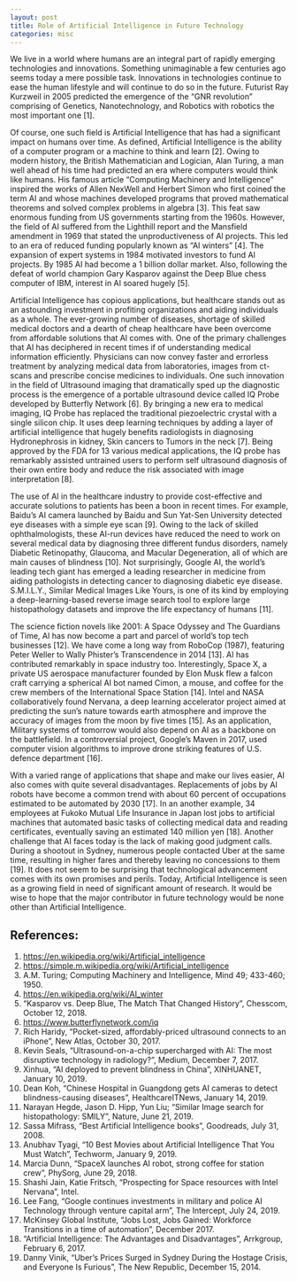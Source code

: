 ```yaml
---
layout: post
title: Role of Artificial Intelligence in Future Technology
categories: misc
---
```



We live in a world where humans are an integral part of rapidly emerging technologies and innovations. Something unimaginable a few centuries ago seems today a mere possible task. Innovations in technologies continue to ease the human lifestyle and will continue to do so in the future. Futurist Ray Kurzweil in 2005 predicted the emergence of the “GNR revolution” comprising of Genetics, Nanotechnology, and Robotics with robotics the most important one [1].

Of course, one such field is Artificial Intelligence that has had a significant impact on humans over time. As defined, Artificial Intelligence is the ability of a computer program or a machine to think and learn [2]. Owing to modern history, the British Mathematician and Logician, Alan Turing, a man well ahead of his time had predicted an era where computers would think like humans. His famous article “Computing Machinery and Intelligence” inspired the works of Allen NexWell and Herbert Simon who first coined the term AI and whose machines developed programs that proved mathematical theorems and solved complex problems in algebra [3]. This feat saw enormous funding from US governments starting from the 1960s. However, the field of AI suffered from the Lighthill report and the Mansfield amendment in 1969 that stated the unproductiveness of Al projects. This led to an era of reduced funding popularly known as “AI winters” [4]. The expansion of expert systems in 1984 motivated investors to fund AI projects. By 1985 AI had become a 1 billion dollar market. Also, following the defeat of world champion Gary Kasparov against the Deep Blue chess computer of IBM, interest in AI soared hugely [5].

Artificial Intelligence has copious applications, but healthcare stands out as an astounding investment in profiting organizations and aiding individuals as a whole. The ever-growing number of diseases, shortage of skilled medical doctors and a dearth of cheap healthcare have been overcome from affordable solutions that AI comes with. One of the primary challenges that AI has deciphered in recent times if of understanding medical information efficiently. Physicians can now convey faster and errorless treatment by analyzing medical data from laboratories, images from ct- scans and prescribe concise medicines to individuals. One such innovation in the field of Ultrasound imaging that dramatically sped up the diagnostic process is the emergence of a portable ultrasound device called IQ Probe developed by Butterfly Network [6]. By bringing a new era to medical imaging, IQ Probe has replaced the traditional piezoelectric crystal with a single silicon chip. It uses deep learning techniques by adding a layer of artificial intelligence that hugely benefits radiologists in diagnosing Hydronephrosis in kidney, Skin cancers to Tumors in the neck [7]. Being approved by the FDA for 13 various medical applications, the IQ probe has remarkably assisted untrained users to perform self ultrasound diagnosis of their own entire body and reduce the risk associated with image interpretation [8]. 

The use of AI in the healthcare industry to provide cost-effective and accurate solutions to patients has been a boon in recent times. For example, Baidu’s AI camera launched by Baidu and Sun Yat-Sen University detected eye diseases with a simple eye scan [9]. Owing to the lack of skilled ophthalmologists, these AI-run devices have reduced the need to work on several medical data by diagnosing three different fundus disorders, namely Diabetic Retinopathy, Glaucoma, and Macular Degeneration, all of which are main causes of blindness [10]. Not surprisingly, Google AI, the world’s leading tech giant has emerged a leading researcher in medicine from aiding pathologists in detecting cancer to diagnosing diabetic eye disease. S.M.I.L.Y., Similar Medical Images Like Yours, is one of its kind by employing a deep-learning-based reverse image search tool to explore large histopathology datasets and improve the life expectancy of humans [11].

The science fiction novels like 2001: A Space Odyssey and The Guardians of Time, AI has now become a part and parcel of world’s top tech businesses [12]. We have come a long way from RoboCop (1987), featuring Peter Weller to Wally Phister’s Transcendence in 2014 [13]. AI has contributed remarkably in space industry too. Interestingly, Space X, a private US aerospace manufacturer founded by Elon Musk flew a falcon craft carrying a spherical AI bot named Cimon, a mouse, and coffee for the crew members of the International Space Station [14]. Intel and NASA collaboratively found Nervana, a deep learning accelerator project aimed at predicting the sun’s nature towards earth atmosphere and improve the accuracy of images from the moon by five times [15]. As an application, Military systems of tomorrow would also depend on AI as a backbone on the battlefield. In a controversial project, Google’s Maven in 2017, used computer vision algorithms to improve drone striking features of U.S. defence department [16]. 

With a varied range of applications that shape and make our lives easier, AI also comes with quite several disadvantages. Replacements of jobs by AI robots have become a common trend with about 60 percent of occupations estimated to be automated by 2030 [17]. In an another example, 34 employees at Fukoko Mutual Life Insurance in Japan lost jobs to artificial machines that automated basic tasks of collecting medical data and reading certificates, eventually saving an estimated 140 million yen [18]. Another challenge that AI faces today is the lack of making good judgment calls. During a shootout in Sydney, numerous people contacted Uber at the same time, resulting in higher fares and thereby leaving no concessions to them [19]. It does not seem to be surprising that technological advancement comes with its own promises and perils. Today, Artificial Intelligence is seen as a growing field in need of significant amount of research. It would be wise to hope that the major contributor in future technology would be none other than Artificial Intelligence. 
## References:

1.	https://en.wikipedia.org/wiki/Artificial_intelligence
2.	https://simple.m.wikipedia.org/wiki/Artificial_intelligence
3.	A.M. Turing; Computing Machinery and Intelligence, Mind 49; 433-460; 1950.
4.	https://en.wikipedia.org/wiki/AI_winter
5.	“Kasparov vs. Deep Blue, The Match That Changed History”, Chesscom, October 12, 2018.
6.	https://www.butterflynetwork.com/iq
7.	Rich Haridy, “Pocket-sized, affordably-priced ultrasound connects to an iPhone”,
New Atlas, October 30, 2017.
8.	Kevin Seals, “Ultrasound-on-a-chip supercharged with AI: The most disruptive technology in radiology?”,
Medium, December 7, 2017.
9.	Xinhua, “AI deployed to prevent blindness in China”,
XINHUANET, January 10, 2019.
 10.   Dean Koh, “Chinese Hospital in Guangdong gets AI cameras to detect blindness-causing diseases”,
      HealthcareITNews, January 14, 2019.
 11.   Narayan Hegde, Jason D. Hipp, Yun Liu; “Similar Image search for histopathology: SMILY”, 
         Nature, June 21, 2019.
 12.   Sassa Mifrass, “Best Artificial Intelligence books”, Goodreads, July 31, 2008.
 13.   Anubhav Tyagi, “10 Best Movies about Artificial Intelligence That You Must Watch”,
         Techworm, January 9, 2019.
 14.   Marcia Dunn, “SpaceX launches AI robot, strong coffee for station crew”, PhySorg, June 29, 2018.
 15.   Shashi Jain, Katie Fritsch, “Prospecting for Space resources with Intel Nervana”, Intel.
 16.   Lee Fang, “Google continues investments in military and police AI Technology through venture capital arm”,
         The Intercept, July 24, 2019.
 17.   McKinsey Global Institute, “Jobs Lost, Jobs Gained: Workforce Transitions in a time of automation”, December 2017.
 18.   “Artificial Intelligence: The Advantages and Disadvantages”, Arrkgroup, February 6, 2017.
 19.   Danny Vinik, “Uber’s Prices Surged in Sydney During the Hostage Crisis, and Everyone Is Furious”,
         The New Republic, December 15, 2014.


